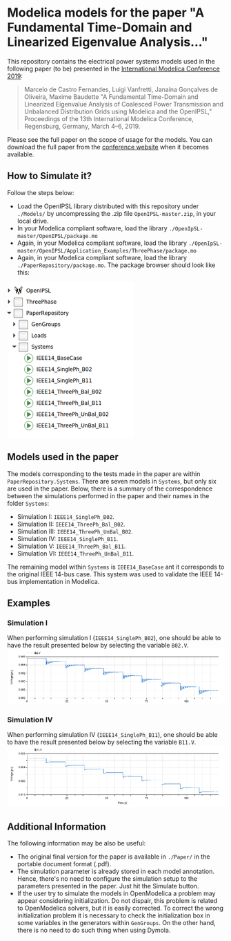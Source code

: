 # Modelica models for the paper "A Fundamental Time-Domain and Linearized Eigenvalue Analysis..."
This repository contains the electrical power systems models used in the following paper (to be) presented in the [International Modelica Conference 2019](https://modelica.org/events/modelica2019):

> Marcelo de Castro Fernandes, Luigi Vanfretti, Janaína Gonçalves de Oliveira, Maxime Baudette "A Fundamental Time-Domain and Linearized Eigenvalue Analysis of Coalesced Power Transmission and Unbalanced Distribution Grids using Modelica and the OpenIPSL," Proceedings of the 13th International Modelica Conference, Regensburg, Germany, March 4–6, 2019.

Please see the full paper on the scope of usage for the models. You can download the full paper from the [conference website](https://modelica.org/events/modelica2019) when it becomes available. 

## How to Simulate it?

Follow the steps below:
- Load the OpenIPSL library distributed with this repository under `./Models/` by uncompressing the .zip file `OpenIPSL-master.zip`, in your local drive.
- In your Modelica compliant software, load the library `./OpenIpSL-master/OpenIPSL/package.mo`
- Again, in your Modelica compliant software, load the library `./OpenIpSL-master/OpenIPSL/Application_Examples/ThreePhase/package.mo`
- Again, in your Modelica compliant software, load the library `./PaperRepository/package.mo`. The package browser should look like this:

![PackageOrder](./Figures/PackageOrdering.png 'Paper package ordering.')


## Models used in the paper

The models corresponding to the tests made in the paper are within `PaperRepository.Systems`. There are seven models in `Systems`, but only six are used in the paper. Below, there is a summary of the correspondence between the simulations performed in the paper and their names in the folder `Systems`:

- Simulation I: `IEEE14_SinglePh_B02`. 
- Simulation II: `IEEE14_ThreePh_Bal_B02`. 
- Simulation III: `IEEE14_ThreePh_UnBal_B02`. 
- Simulation IV: `IEEE14_SinglePh_B11`. 
- Simulation V: `IEEE14_ThreePh_Bal_B11`.
- Simulation VI: `IEEE14_ThreePh_UnBal_B11`. 


The remaining model within `Systems` is `IEEE14_BaseCase` ant it corresponds to the original IEEE 14-bus case. This system was used to validate the IEEE 14-bus implementation in Modelica. 

## Examples

### Simulation I
When performing simulation I (`IEEE14_SinglePh_B02`), one should be able to have the result presented below by selecting the variable `B02.V`.  
![SimulationI](./Figures/B02_Extended.png 'Bus 02 voltage on simulation I.')

### Simulation IV
When performing simulation IV (`IEEE14_SinglePh_B11`), one should be able to have the result presented below by selecting the variable `B11.V`. 
![SimulationIV](./Figures/B11_Extended.png 'Bus 11 voltage on simulation IV.')

## Additional Information

The following information may be also be useful:
- The original final version for the paper is available in `./Paper/` in the portable document format (.pdf).
- The simulation parameter is already stored in each model annotation. Hence, there's no need to configure the simulation setup to the parameters presented in the paper. Just hit the Simulate button.
- If the user try to simulate the models in OpenModelica a problem may appear considering initialization. Do not dispair, this problem is related to OpenModelica solvers, but it is easily corrected. To correct the wrong initialization problem it is necessary to check the initialization box in some variables in the generators within `GenGroups`. On the other hand, there is no need to do such thing when using Dymola.
